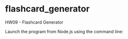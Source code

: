 # flashcard_generator
HW09 - Flashcard Generator

Launch the program from Node.js using the command line: <Node> <Main> 

